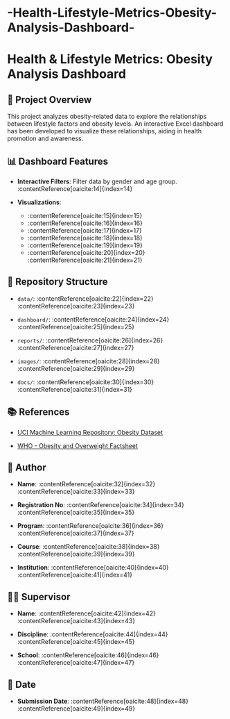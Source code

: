 # -Health-Lifestyle-Metrics-Obesity-Analysis-Dashboard-
# Health & Lifestyle Metrics: Obesity Analysis Dashboard

## 📄 Project Overview

This project analyzes obesity-related data to explore the relationships between lifestyle factors and obesity levels. An interactive Excel dashboard has been developed to visualize these relationships, aiding in health promotion and awareness.

## 📊 Dashboard Features

- **Interactive Filters**: Filter data by gender and age group.&#8203;:contentReference[oaicite:14]{index=14}

- **Visualizations**:
  - :contentReference[oaicite:15]{index=15}
  - :contentReference[oaicite:16]{index=16}
  - :contentReference[oaicite:17]{index=17}
  - :contentReference[oaicite:18]{index=18}
  - :contentReference[oaicite:19]{index=19}
  - :contentReference[oaicite:20]{index=20}&#8203;:contentReference[oaicite:21]{index=21}

## 📁 Repository Structure

- `data/`: :contentReference[oaicite:22]{index=22}&#8203;:contentReference[oaicite:23]{index=23}

- `dashboard/`: :contentReference[oaicite:24]{index=24}&#8203;:contentReference[oaicite:25]{index=25}

- `reports/`: :contentReference[oaicite:26]{index=26}&#8203;:contentReference[oaicite:27]{index=27}

- `images/`: :contentReference[oaicite:28]{index=28}&#8203;:contentReference[oaicite:29]{index=29}

- `docs/`: :contentReference[oaicite:30]{index=30}&#8203;:contentReference[oaicite:31]{index=31}

## 📚 References

- [UCI Machine Learning Repository: Obesity Dataset](https://archive.ics.uci.edu/dataset/544/estimation+of+obesity+levels+based+on+eating+habits+and+physical+condition)

- [WHO - Obesity and Overweight Factsheet](https://www.who.int/news-room/fact-sheets/detail/obesity-and-overweight)

## 👤 Author

- **Name**: :contentReference[oaicite:32]{index=32}&#8203;:contentReference[oaicite:33]{index=33}

- **Registration No**: :contentReference[oaicite:34]{index=34}&#8203;:contentReference[oaicite:35]{index=35}

- **Program**: :contentReference[oaicite:36]{index=36}&#8203;:contentReference[oaicite:37]{index=37}

- **Course**: :contentReference[oaicite:38]{index=38}&#8203;:contentReference[oaicite:39]{index=39}

- **Institution**: :contentReference[oaicite:40]{index=40}&#8203;:contentReference[oaicite:41]{index=41}

## 🧑‍🏫 Supervisor

- **Name**: :contentReference[oaicite:42]{index=42}&#8203;:contentReference[oaicite:43]{index=43}

- **Discipline**: :contentReference[oaicite:44]{index=44}&#8203;:contentReference[oaicite:45]{index=45}

- **School**: :contentReference[oaicite:46]{index=46}&#8203;:contentReference[oaicite:47]{index=47}

## 📅 Date

- **Submission Date**: :contentReference[oaicite:48]{index=48}&#8203;:contentReference[oaicite:49]{index=49}
